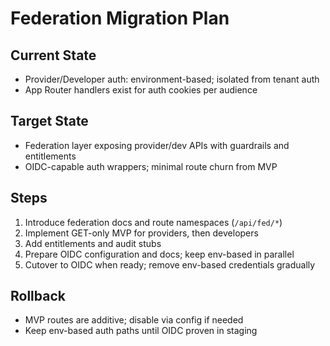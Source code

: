 # Federation Migration Plan

## Current State
- Provider/Developer auth: environment-based; isolated from tenant auth
- App Router handlers exist for auth cookies per audience

## Target State
- Federation layer exposing provider/dev APIs with guardrails and entitlements
- OIDC-capable auth wrappers; minimal route churn from MVP

## Steps
1) Introduce federation docs and route namespaces (`/api/fed/*`)
2) Implement GET-only MVP for providers, then developers
3) Add entitlements and audit stubs
4) Prepare OIDC configuration and docs; keep env-based in parallel
5) Cutover to OIDC when ready; remove env-based credentials gradually

## Rollback
- MVP routes are additive; disable via config if needed
- Keep env-based auth paths until OIDC proven in staging

